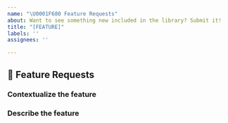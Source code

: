 ```yaml
---
name: "\U0001F680 Feature Requests"
about: Want to see something new included in the library? Submit it!
title: "[FEATURE]"
labels: ''
assignees: ''

---
```


## 🚀 Feature Requests

<!--- Summary description of the feature --->

### Contextualize the feature
<!--- Where does it fit in the framework and why it's being included there. --->

### Describe the feature
<!--- Use as much detail as possible here! --->